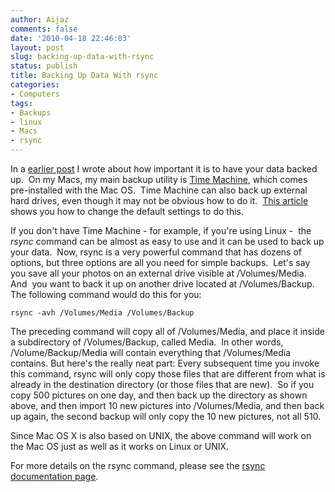 ```yaml
---
author: Aijaz
comments: false
date: '2010-04-18 22:46:03'
layout: post
slug: backing-up-data-with-rsync
status: publish
title: Backing Up Data With rsync
categories:
- Computers
tags:
- Backups
- linux
- Macs
- rsync
---
```


<!-- ai l /wp/20081224-IMG_4891-Edit.jpg /wp/20081224-IMG_4891-Edit-285x190.jpg 285 190 At the Agra Fort, on the way to the Public Hall -->

In a [earlier post](/2009/12/24/what-to-do-when-your-mac-is-temporarily-disabled/) I wrote about how important it is to have
your data backed up.  On my Macs, my main backup utility is [Time Machine](http://www.apple.com/macosx/what-is-macosx/time-machine.html), which
comes pre-installed with the Mac OS.  Time Machine can also back up external
hard drives, even though it may not be obvious how to do it.  [This article](http://www.onedigitallife.com/2007/10/30/does-time-machine-backup-external-drives/) shows you how to change the default settings to do this.
<!--more-->

If you don't have Time Machine - for example, if you're using Linux -  the
_rsync_ command can be almost as easy to use and it can be used to back up
your data.  Now, rsync is a very powerful command that has dozens of options,
but three options are all you need for simple backups.  Let's say you save all
your photos on an external drive visible at /Volumes/Media.      And  you want
to back it up on another drive located at /Volumes/Backup.  The following
command would do this for you:

    rsync -avh /Volumes/Media /Volumes/Backup  
  
The preceding command will copy all of /Volumes/Media, and place it inside a
subdirectory of /Volumes/Backup, called Media.  In other words,
/Volume/Backup/Media will contain everything that /Volumes/Media contains.
But here's the really neat part: Every subsequent time you invoke this
command, rsync will only copy those files that are different from what is
already in the destination directory (or those files that are new).  So if you
copy 500 pictures on one day, and then back up the directory as shown above,
and then import 10 new pictures into /Volumes/Media, and then back up again,
the second backup will only copy the 10 new pictures, not all 510.

Since Mac OS X is also based on UNIX, the above command will work on the Mac
OS just as well as it works on Linux or UNIX.

For more details on the rsync command, please see the [rsync documentation page](http://samba.anu.edu.au/rsync/documentation.html).
